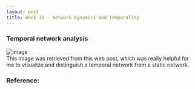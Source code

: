 ```yaml
---
layout: post
title: Week 11 - Network Dynamics and Temporality
---
```


### Temporal network analysis
![image](https://teneto.readthedocs.io/en/latest/_images/what_is_tnt-1.png)   
This image was retrieved from this web post, which was really helpful for me to visualize and distinguish a temporal network from a static network.

### Reference: